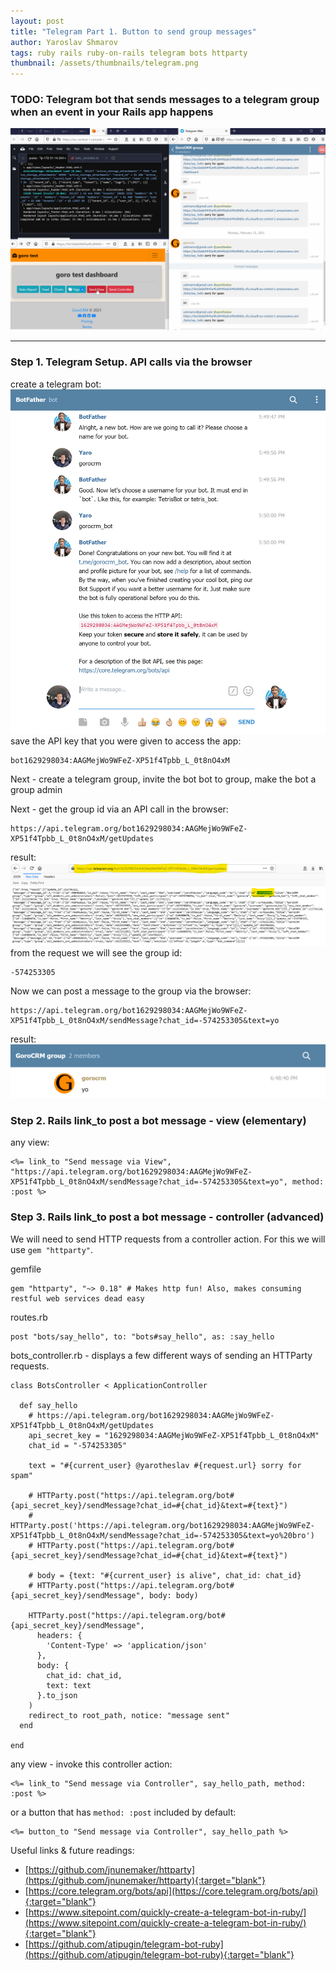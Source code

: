 ```yaml
---
layout: post
title: "Telegram Part 1. Button to send group messages"
author: Yaroslav Shmarov
tags: ruby rails ruby-on-rails telegram bots httparty
thumbnail: /assets/thumbnails/telegram.png
---
```


### TODO: Telegram bot that sends messages to a telegram group when an event in your Rails app happens
![telegram-rails-gif.gif](/assets/ruby-on-rails-telegram-bot/telegram-rails-gif.gif)

****

### Step 1. Telegram Setup. API calls via the browser
create a telegram bot:
![botfather.png](/assets/ruby-on-rails-telegram-bot/botfather.png)
save the API key that you were given to access the app:
```
bot1629298034:AAGMejWo9WFeZ-XP51f4Tpbb_L_0t8nO4xM
```
Next - create a telegram group, invite the bot bot to group, make the bot a group admin

Next - get the group id via an API call in the browser:
```
https://api.telegram.org/bot1629298034:AAGMejWo9WFeZ-XP51f4Tpbb_L_0t8nO4xM/getUpdates
```
result:
![groupid.png](/assets/ruby-on-rails-telegram-bot/groupid.png)
from the request we will see the group id:
```
-574253305
```
Now we can post a message to the group via the browser:
```
https://api.telegram.org/bot1629298034:AAGMejWo9WFeZ-XP51f4Tpbb_L_0t8nO4xM/sendMessage?chat_id=-574253305&text=yo
```
result:
![tgresult.png](/assets/ruby-on-rails-telegram-bot/tgresult.png)
### Step 2. Rails link_to post a bot message - view (elementary)
any view:
```
<%= link_to "Send message via View", "https://api.telegram.org/bot1629298034:AAGMejWo9WFeZ-XP51f4Tpbb_L_0t8nO4xM/sendMessage?chat_id=-574253305&text=yo", method: :post %>
```
### Step 3. Rails link_to post a bot message - controller (advanced)
We will need to send HTTP requests from a controller action. 
For this we will use `gem "httparty"`.

gemfile
```
gem "httparty", "~> 0.18" # Makes http fun! Also, makes consuming restful web services dead easy
```
routes.rb
```
post "bots/say_hello", to: "bots#say_hello", as: :say_hello
```
bots_controller.rb - displays a few different ways of sending an HTTParty requests.
```
class BotsController < ApplicationController

  def say_hello
    # https://api.telegram.org/bot1629298034:AAGMejWo9WFeZ-XP51f4Tpbb_L_0t8nO4xM/getUpdates
    api_secret_key = "1629298034:AAGMejWo9WFeZ-XP51f4Tpbb_L_0t8nO4xM"
    chat_id = "-574253305"

    text = "#{current_user} @yarotheslav #{request.url} sorry for spam"

    # HTTParty.post("https://api.telegram.org/bot#{api_secret_key}/sendMessage?chat_id=#{chat_id}&text=#{text}")
    # HTTParty.post('https://api.telegram.org/bot1629298034:AAGMejWo9WFeZ-XP51f4Tpbb_L_0t8nO4xM/sendMessage?chat_id=-574253305&text=yo%20bro')
    # HTTParty.post("https://api.telegram.org/bot#{api_secret_key}/sendMessage?chat_id=#{chat_id}&text=#{text}")
    
    # body = {text: "#{current_user} is alive", chat_id: chat_id}
    # HTTParty.post("https://api.telegram.org/bot#{api_secret_key}/sendMessage", body: body)

    HTTParty.post("https://api.telegram.org/bot#{api_secret_key}/sendMessage",
      headers: {
        'Content-Type' => 'application/json'
      },
      body: {
        chat_id: chat_id,
        text: text
      }.to_json
    )
    redirect_to root_path, notice: "message sent"
  end

end
```
any view - invoke this controller action:
```
<%= link_to "Send message via Controller", say_hello_path, method: :post %>
```
or a button that has `method: :post` included by default:
```
<%= button_to "Send message via Controller", say_hello_path %>
```

Useful links & future readings:

* [https://github.com/jnunemaker/httparty](https://github.com/jnunemaker/httparty){:target="blank"}
* [https://core.telegram.org/bots/api](https://core.telegram.org/bots/api){:target="blank"}
* [https://www.sitepoint.com/quickly-create-a-telegram-bot-in-ruby/](https://www.sitepoint.com/quickly-create-a-telegram-bot-in-ruby/){:target="blank"}
* [https://github.com/atipugin/telegram-bot-ruby](https://github.com/atipugin/telegram-bot-ruby){:target="blank"}
